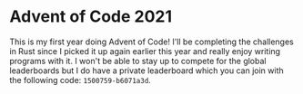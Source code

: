 # Advent of Code 2021

This is my first year doing Advent of Code! I'll be completing the challenges in
Rust since I picked it up again earlier this year and really enjoy writing
programs with it. I won't be able to stay up to compete for the global
leaderboards but I do have a private leaderboard which you can join with the
following code: `1500759-b6071a3d`.
